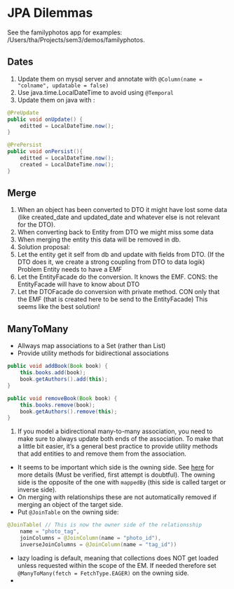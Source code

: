 # JPA Dilemmas
See the familyphotos app for examples: /Users/tha/Projects/sem3/demos/familyphotos.

## Dates
1. Update them on mysql server and annotate with `@Column(name = "colname", updatable = false)`
2. Use java.time.LocalDateTime to avoid using `@Temporal`
3. Update them on java with :
```java
@PreUpdate
public void onUpdate() {
    editted = LocalDateTime.now();
}

@PrePersist
public void onPersist(){
    editted = LocalDateTime.now();
    created = LocalDateTime.now();
}
```

## Merge
1. When an object has been converted to DTO it might have lost some data (like created_date and updated_date and whatever else is not relevant for the DTO).
2. When converting back to Entity from DTO we might miss some data
3. When merging the entity this data will be removed in db.
4. Solution proposal: 
  1. Let the entity get it self from db and update with fields from DTO. (If the DTO does it, we create a strong coupling from DTO to data logik) Problem Entity needs to have a EMF
  2. Let the EntityFacade do the conversion. It knows the EMF. CONS: the EntityFacade will have to know about DTO
  3. Let the DTOFacade do conversion with private method. CON only that the EMF (that is created here to be send to the EntityFacade) This seems like the best solution!

## ManyToMany
- Allways map associations to a Set (rather than List)
- Provide utility methods for bidirectional associations
```java
public void addBook(Book book) {
    this.books.add(book);
    book.getAuthors().add(this);
}

public void removeBook(Book book) {
    this.books.remove(book);
    book.getAuthors().remove(this);
}
```
1. If you model a bidirectional many-to-many association, you need to make sure to always update both ends of the association. To make that a little bit easier, it’s a general best practice to provide utility methods that add entities to and remove them from the association.
- It seems to be important which side is the owning side. See [here](https://stackoverflow.com/questions/1082095/how-to-remove-entity-with-manytomany-relationship-in-jpa-and-corresponding-join) for more details (Must be verified, first attempt is doubtful). The owning side is the opposite of the one with `mappedBy` (this side is called target or inverse side). 
- On merging with relationships these are not automatically removed if merging an object of the target side.
- Put `@JoinTable` on the owning side:
```java
@JoinTable( // This is now the owner side of the relationsship
    name = "photo_tag",
    joinColumns = @JoinColumn(name = "photo_id"),
    inverseJoinColumns = @JoinColumn(name = "tag_id"))
```
- lazy loading is default, meaning that collections does NOT get loaded unless requested within the scope of the EM. If needed therefore set `@ManyToMany(fetch = FetchType.EAGER)` on the owning side.
- 